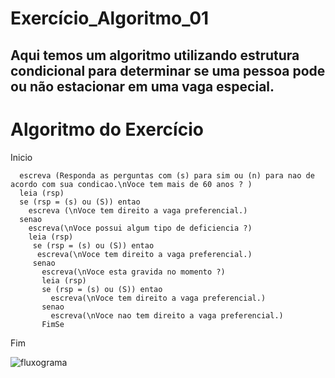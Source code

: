 # Exercício_Algoritmo_01

## Aqui temos um algoritmo utilizando estrutura condicional para determinar se uma pessoa pode ou não estacionar em uma vaga especial.

# Algoritmo do Exercício

Inicio 
      
      
      escreva (Responda as perguntas com (s) para sim ou (n) para nao de acordo com sua condicao.\nVoce tem mais de 60 anos ? )
      leia (rsp) 
      se (rsp = (s) ou (S)) entao
        escreva (\nVoce tem direito a vaga preferencial.)
      senao
        escreva(\nVoce possui algum tipo de deficiencia ?)
        leia (rsp) 
         se (rsp = (s) ou (S)) entao
          escreva(\nVoce tem direito a vaga preferencial.)
         senao
           escreva(\nVoce esta gravida no momento ?)
           leia (rsp)
           se (rsp = (s) ou (S)) entao
             escreva(\nVoce tem direito a vaga preferencial.)
           senao 
             escreva(\nVoce nao tem direito a vaga preferencial.)
           FimSe
Fim           
        
     
  
![fluxograma]() 
                      
        
   
 
  



